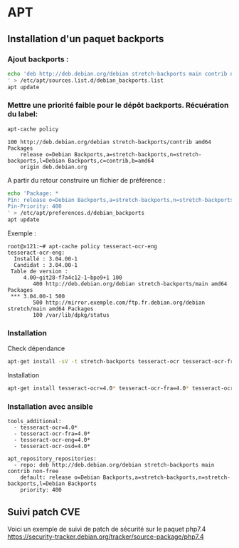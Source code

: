 # APT
## Installation d'un paquet backports
### Ajout backports :
```bash
echo 'deb http://deb.debian.org/debian stretch-backports main contrib non-free
' > /etc/apt/sources.list.d/debian_backports.list
apt update
```
### Mettre une priorité faible pour le dépôt backports. Récuération du label:
```bash
apt-cache policy
```
```
100 http://deb.debian.org/debian stretch-backports/contrib amd64 Packages
    release o=Debian Backports,a=stretch-backports,n=stretch-backports,l=Debian Backports,c=contrib,b=amd64
    origin deb.debian.org
```
A partir du retour construire un fichier de préférence :
```bash
echo 'Package: *
Pin: release o=Debian Backports,a=stretch-backports,n=stretch-backports,l=Debian Backports
Pin-Priority: 400
' > /etc/apt/preferences.d/debian_backports
apt update
```
Exemple :
```
root@x121:~# apt-cache policy tesseract-ocr-eng
tesseract-ocr-eng:
  Installé : 3.04.00-1
  Candidat : 3.04.00-1
 Table de version :
     4.00~git28-f7a4c12-1~bpo9+1 100
        400 http://deb.debian.org/debian stretch-backports/main amd64 Packages
 *** 3.04.00-1 500
        500 http://mirror.exemple.com/ftp.fr.debian.org/debian stretch/main amd64 Packages
        100 /var/lib/dpkg/status
```
### Installation
Check dépendance
```bash
apt-get install -sV -t stretch-backports tesseract-ocr tesseract-ocr-fra
```
Installation
```bash
apt-get install tesseract-ocr=4.0* tesseract-ocr-fra=4.0* tesseract-ocr-eng=4.0* tesseract-ocr-osd=4.0*
```

### Installation avec ansible
```
tools_additional:
  - tesseract-ocr=4.0*
  - tesseract-ocr-fra=4.0*
  - tesseract-ocr-eng=4.0*
  - tesseract-ocr-osd=4.0*

apt_repository_repositories:
  - repo: deb http://deb.debian.org/debian stretch-backports main contrib non-free
    default: release o=Debian Backports,a=stretch-backports,n=stretch-backports,l=Debian Backports
    priority: 400
```

## Suivi patch CVE
Voici un exemple de suivi de patch de sécurité sur le paquet php7.4
https://security-tracker.debian.org/tracker/source-package/php7.4
